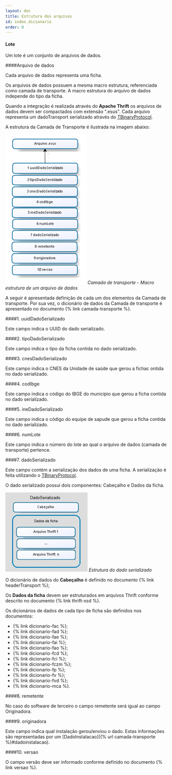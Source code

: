 ```yaml
---
layout: doc
title: Estrutura dos arquivos
id: index_dicionario
order: 0
---
```


#### Lote

Um lote é um conjunto de arquivos de dados. 

####Arquivo de dados

Cada arquivo de dados representa uma ficha.

Os arquivos de dados possuem a mesma macro estrutura, referenciada como camada de transporte. A macro estrutura do arquivo de dados independe do tipo da ficha.

Quando a integração é realizada através do **Apache Thrift** os arquivos de dados devem ser compactados com extensão ".esus". Cada arquivo representa um dadoTransport serializado através do [TBinaryProtocol](https://github.com/apache/thrift/blob/0.9.2/lib/java/src/org/apache/thrift/protocol/TBinaryProtocol.java).

A estrutura da Camada de Transporte é ilustrada na imagem abaixo:

![Camada de transporte - Macro estrutura de um arquivo de dados](../camada_transporte.png "Camada de transporte - Macro estrutura de um arquivo de dados") *Camada de transporte - Macro estrutura de um arquivo de dados*

A seguir é apresentada definição de cada um dos elementos da Camada de transporte. Por sua vez, o dicionário de dados da Camada de transporte é apresentado no documento {% link camada-transporte %}.

####1. uuidDadoSerializado

Este campo indica o UUID do dado serializado.

####2. tipoDadoSerializado

Este campo indica o tipo da ficha contida no dado serializado.

####3. cnesDadoSerializado

Este campo indica o CNES da Unidade de saúde que gerou a fichac ontida no dado serializado.

####4. codIbge

Este campo indica o código do IBGE do município que gerou a ficha contida no dado serializado.

####5. ineDadoSerializado

Este campo indica o código do equipe de sapude que gerou a ficha contida no dado serializado.

####6. numLote

Este campo indica o número do lote ao qual o arquivo de dados (camada de transporte) pertence.

####7. dadoSerializado

Este campo contém a serialização dos dados de uma ficha. A serialização é feita utilizando o [TBinaryProtocol](https://github.com/apache/thrift/blob/0.9.2/lib/java/src/org/apache/thrift/protocol/TBinaryProtocol.java).

O dado serializado possui dois componentes: Cabeçalho e Dados da ficha.

![Estrutura do dado serializado](../dado_serializado.png "Estrutura do dado serializado") *Estrutura do dado serializado*

O dicionário de dados do **Cabeçalho** é definido no documento {% link headerTransport %};

Os **Dados da ficha** devem ser estruturados em arquivos Thrift conforme descrito no documento {% link thrift-xsd %}.

Os dicionários de dados de cada tipo de ficha são definidos nos documentos:

- {% link dicionario-fac %};
- {% link dicionario-fad %};
- {% link dicionario-fae %};
- {% link dicionario-fai %};
- {% link dicionario-fao %};
- {% link dicionario-fcd %};
- {% link dicionario-fci %};
- {% link dicionario-fczm %};
- {% link dicionario-fp %};
- {% link dicionario-fv %};
- {% link dicionario-fvd %};
- {% link dicionario-mca %}.

####8. remetente 

No caso do software de terceiro o campo remetente será igual ao campo Originadora.

####9. originadora

Este campo indica qual instalação gerou/enviou o dado. Estas informações são representadas por um [DadoInstalacao]({% url camada-transporte %}#dadoinstalacao).

####10. versao

O campo versão deve ser informado conforme definido no documento {% link versao %}.


